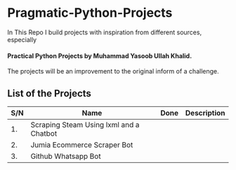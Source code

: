 # Pragmatic-Python-Projects

In This Repo I build projects with inspiration from different sources, especially

#### Practical Python Projects by Muhammad Yasoob Ullah Khalid.

The projects will be an improvement to the original inform of a challenge.

## List of the Projects

| S/N | Name                                    | Done | Description |
| --- | --------------------------------------- | ---- | ----------- |
| 1.  | Scraping Steam Using lxml and a Chatbot |      |             |
| 2.  | Jumia Ecommerce Scraper Bot             |      |             |
| 3.  | Github Whatsapp Bot                     |      |             |

